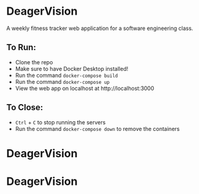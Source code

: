 # DeagerVision
A weekly fitness tracker web application for a software engineering class.

## To Run:
- Clone the repo
- Make sure to have Docker Desktop installed!
- Run the command `docker-compose build`
- Run the command  `docker-compose up`
- View the web app on localhost at http://localhost:3000

## To Close:
- `Ctrl` + `C` to stop running the servers
- Run the command `docker-compose down` to remove the containers
# DeagerVision
# DeagerVision
